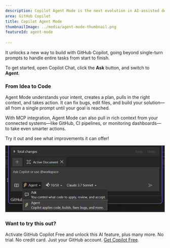 ```yaml
---
description: Copilot Agent Mode is the next evolution in AI-assisted development and has moved out of preview.
area: GitHub Copilot
title: Copilot Agent Mode
thumbnailImage: ../media/agent-mode-thumbnail.png
featureId: agent-mode

---
```



It unlocks a new way to build with GitHub Copilot, going beyond single-turn prompts to handle entire tasks from start to finish.

To get started, open Copilot Chat, click the **Ask** button, and switch to **Agent**.

### From Idea to Code

Agent Mode understands your intent, creates a plan, pulls in the right context, and takes action. It can fix bugs, edit files, and build your solution—all from a single prompt until your goal is reached.

With MCP integration, Agent Mode can also pull in rich context from your connected systems—like GitHub, CI pipelines, or monitoring dashboards—to take even smarter actions.

Try it out and see what improvements it can offer!

![Agent Mode](../media/agent-mode.png)

### Want to try this out?
Activate GitHub Copilot Free and unlock this AI feature, plus many more.
No trial. No credit card. Just your GitHub account. [Get Copilot Free](https://github.com/settings/copilot).

